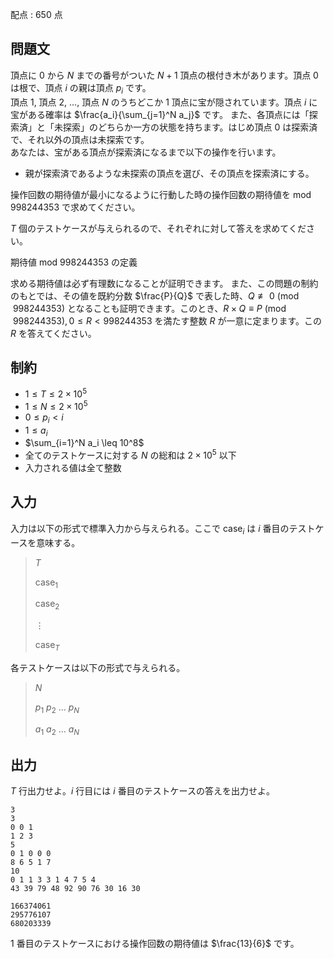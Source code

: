 配点 : $650$ 点

## 問題文

頂点に $0$ から $N$ までの番号がついた $N + 1$ 頂点の根付き木があります。頂点 $0$ は根で、頂点 $i$ の親は頂点 $p_i$ です。<br>
頂点 $1$, 頂点 $2$, $\dots$, 頂点 $N$ のうちどこか $1$ 頂点に宝が隠されています。頂点 $i$ に宝がある確率は $\frac{a_i}{\sum_{j=1}^N a_j}$ です。
また、各頂点には「探索済」と「未探索」のどちらか一方の状態を持ちます。はじめ頂点 $0$ は探索済で、それ以外の頂点は未探索です。<br>
あなたは、宝がある頂点が探索済になるまで以下の操作を行います。

- 親が探索済であるような未探索の頂点を選び、その頂点を探索済にする。

操作回数の期待値が最小になるように行動した時の操作回数の期待値を $\text{mod }998244353$ で求めてください。

$T$ 個のテストケースが与えられるので、それぞれに対して答えを求めてください。

期待値 $\text{mod }{998244353}$ の定義

求める期待値は必ず有理数になることが証明できます。 また、この問題の制約のもとでは、その値を既約分数 $\frac{P}{Q}$ で表した時、$Q \not \equiv 0 \pmod{998244353}$ となることも証明できます。このとき、$R \times Q \equiv P \pmod{998244353}, 0 \leq R \lt 998244353$ を満たす整数 $R$ が一意に定まります。この $R$ を答えてください。

## 制約

- $1 \leq T \leq 2 \times 10^5$
- $1 \leq N \leq 2 \times 10^5$
- $0 \leq p_i \lt i$
- $1 \leq a_i$
- $\sum_{i=1}^N a_i \leq 10^8$
- 全てのテストケースに対する $N$ の総和は $2 \times 10^5$ 以下
- 入力される値は全て整数

## 入力

入力は以下の形式で標準入力から与えられる。ここで $\mathrm{case}_i$ は $i$ 番目のテストケースを意味する。

> $T$
> 
> $\mathrm{case}_1$
> 
> $\mathrm{case}_2$
> 
> $\vdots$
> 
> $\mathrm{case}_T$

各テストケースは以下の形式で与えられる。

> $N$
> 
> $p_1$ $p_2$ $\dots$ $p_N$
> 
> $a_1$ $a_2$ $\dots$ $a_N$

## 出力

$T$ 行出力せよ。$i$ 行目には $i$ 番目のテストケースの答えを出力せよ。  

```input1
3
3
0 0 1
1 2 3
5
0 1 0 0 0
8 6 5 1 7
10
0 1 1 3 3 1 4 7 5 4
43 39 79 48 92 90 76 30 16 30
```

```output1
166374061
295776107
680203339
```

$1$ 番目のテストケースにおける操作回数の期待値は $\frac{13}{6}$ です。